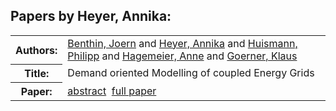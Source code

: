 <h2>Papers by Heyer, Annika:</h2>
<!-- Begin papers -->
<table>
<tr><th>Authors:</th><td>
<a href="../authors/author_020.html">Benthin, Joern</a> and 
<a href="../authors/author_101.html">Heyer, Annika</a> and 
<a href="../authors/author_109.html">Huismann, Philipp</a> and 
<a href="../authors/author_089.html">Hagemeier, Anne</a> and 
<a href="../authors/author_081.html">Goerner, Klaus</a>
</td></tr>
<tr><th>Title:  </th><td>Demand oriented Modelling of coupled Energy Grids</td></tr>
<tr><th>Paper:  </th><td><a href="../abstracts/Modelica2019abstract1B3.pdf">abstract</a>&nbsp;&nbsp;<a href="../papers/Modelica2019paper1B3.pdf">full paper</a></td></tr>
</table>
<br>
<!-- End papers -->